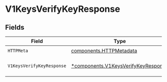 # V1KeysVerifyKeyResponse


## Fields

| Field                                                                                     | Type                                                                                      | Required                                                                                  | Description                                                                               |
| ----------------------------------------------------------------------------------------- | ----------------------------------------------------------------------------------------- | ----------------------------------------------------------------------------------------- | ----------------------------------------------------------------------------------------- |
| `HTTPMeta`                                                                                | [components.HTTPMetadata](../../models/components/httpmetadata.md)                        | :heavy_check_mark:                                                                        | N/A                                                                                       |
| `V1KeysVerifyKeyResponse`                                                                 | [*components.V1KeysVerifyKeyResponse](../../models/components/v1keysverifykeyresponse.md) | :heavy_minus_sign:                                                                        | The verification result                                                                   |